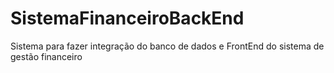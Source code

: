 # SistemaFinanceiroBackEnd
Sistema para fazer integração do banco de dados e FrontEnd do sistema de gestão financeiro
